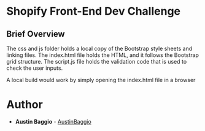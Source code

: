 # Shopify Front-End Dev Challenge 

## Brief Overview 
The css and js folder holds a local copy of the Bootstrap style sheets and linking files. 
The index.html file holds the HTML, and it follows the Bootstrap grid structure. 
The script.js file holds the validation code that is used to check the user inputs. 

A local build would work by simply opening the index.html file in a browser

# Author
* **Austin Baggio** - [AustinBaggio](https://github.com/AustinBaggio)